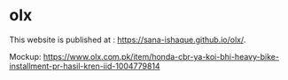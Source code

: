 # olx

This website is published at :  https://sana-ishaque.github.io/olx/.

Mockup: https://www.olx.com.pk/item/honda-cbr-ya-koi-bhi-heavy-bike-installment-pr-hasil-kren-iid-1004779814
